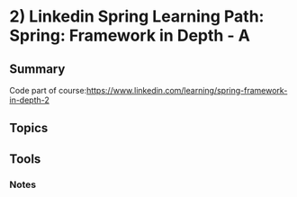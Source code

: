 # 2) Linkedin Spring Learning Path: Spring: Framework in Depth - A
## Summary
Code part of course:https://www.linkedin.com/learning/spring-framework-in-depth-2   

## Topics


## Tools


### Notes
